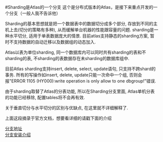 #Sharding是Atlas的一个分支
这个是分布式版本的Atlas，是接下来重点开发的一个分支（一般人我不告诉他） 
  
Sharding的基本思想就是把一个数据表中的数据切分成多个部分, 存放到不同的主机上去(切分的策略有多种), 从而缓解单台机器的性能跟容量的问题. sharding是一种水平切分, 适用于单表数据庞大的情景. 目前atlas支持静态的sharding方案, 暂时不支持数据的自动迁移以及数据组的动态加入.

Atlas以表为单位sharding, 同一个数据库内可以同时共有sharding的表和不sharding的表, 不sharding的表数据存在未sharding的数据库组中.

目前Atlas sharding支持insert, delete, select, update语句, 只支持不跨shard的事务. 所有的写操作如insert, delete, update只能一次命中一个组, 否则会报"ERROR 1105 (HY000):write operation is only allow to one dbgroup!"错误.

由于sharding取替了Atlas的分表功能, 所以在Sharding分支里面, Atlas单机分表的功能已经移除, 配置tables将不会再有效.

关于垂直切分与水平切分的区别与优缺点, 在这里就不详细解释了.

上面这段摘录于官方文档，想要看详细的请戳下面的介绍  

[分支地址](https://github.com/Qihoo360/Atlas/tree/sharding)  
[分支安装介绍](https://github.com/Qihoo360/Atlas/wiki/Atlas-Sharding)
